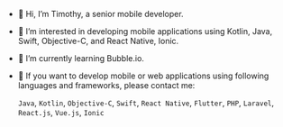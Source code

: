 - 👋 Hi, I’m Timothy, a senior mobile developer.
- 👀 I’m interested in developing mobile applications using Kotlin, Java, Swift, Objective-C, and React Native, Ionic.
- 🌱 I’m currently learning Bubble.io.
- 💞️ If you want to develop mobile or web applications using following languages and frameworks, please contact me: 

   `Java`, `Kotlin`, `Objective-C`, `Swift`, `React Native`, `Flutter`, `PHP`, `Laravel`, `React.js`, `Vue.js`, `Ionic`

<!---
timotikariuki/timotikariuki is a ✨ special ✨ repository because its `README.md` (this file) appears on your GitHub profile.
You can click the Preview link to take a look at your changes.
--->
